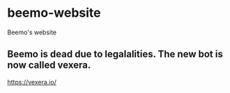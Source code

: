 # beemo-website
Beemo's website

## Beemo is dead due to legalalities. The new bot is now called vexera.
https://vexera.io/
